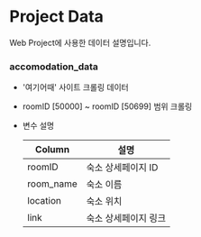 # Project Data

Web Project에 사용한 데이터 설명입니다.



### accomodation_data

- '여기어때' 사이트 크롤링 데이터 

- roomID [50000] ~ roomID [50699] 범위 크롤링

- 변수 설명

  | Column              | 설명 |
  | ------------------- | --------- |
  | roomID | 숙소 상세페이지 ID |
  | room_name | 숙소 이름 |
  | location | 숙소 위치 |
  | link | 숙소 상세페이지 링크 |

   
